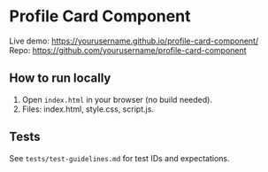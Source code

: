# Profile Card Component

Live demo: https://yourusername.github.io/profile-card-component/  
Repo: https://github.com/yourusername/profile-card-component

## How to run locally
1. Open `index.html` in your browser (no build needed).
2. Files: index.html, style.css, script.js.

## Tests
See `tests/test-guidelines.md` for test IDs and expectations.
